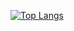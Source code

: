 [![Top Langs](https://github-readme-stats.vercel.app/api/top-langs/?username=Ellon-M)](https://github.com/anuraghazra/github-readme-stats)

